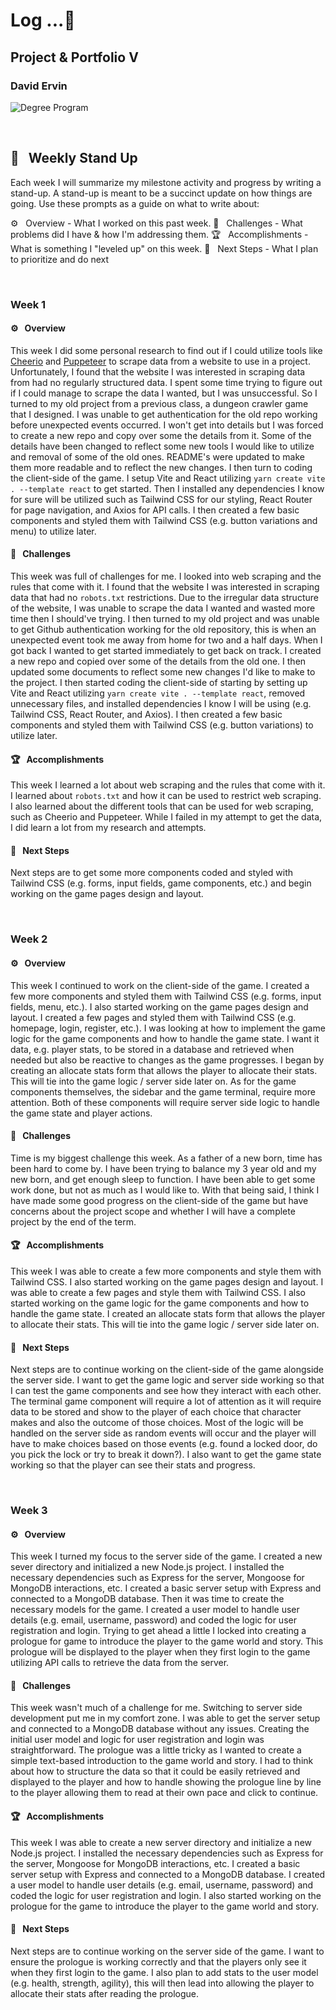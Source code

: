 # Log ...🚀

## Project & Portfolio V

### David Ervin

![Degree Program](https://img.shields.io/badge/degree-Web%20Development-blue.svg)

<br/>

## 📢 &nbsp; Weekly Stand Up

Each week I will summarize my milestone activity and progress by writing a stand-up. A stand-up is meant to be a succinct update on how things are going. Use these prompts as a guide on what to write about:
<br/>

⚙️ &nbsp; Overview - What I worked on this past week.
🌵 &nbsp; Challenges - What problems did I have & how I'm addressing them.
🏆 &nbsp; Accomplishments - What is something I "leveled up" on this week.
🔮 &nbsp; Next Steps - What I plan to prioritize and do next

<br/>

### Week 1

#### ⚙️ &nbsp; **Overview**

This week I did some personal research to find out if I could utilize tools like [Cheerio](https://cheerio.js.org/) and [Puppeteer](https://pptr.dev/) to scrape data from a website to use in a project. Unfortunately, I found that the website I was interested in scraping data from had no regularly structured data. I spent some time trying to figure out if I could manage to scrape the data I wanted, but I was unsuccessful. So I turned to my old project from a previous class, a dungeon crawler game that I designed. I was unable to get authentication for the old repo working before unexpected events occurred. I won't get into details but I was forced to create a new repo and copy over some the details from it. Some of the details have been changed to reflect some new tools I would like to utilize and removal of some of the old ones. README's were updated to make them more readable and to reflect the new changes. I then turn to coding the client-side of the game. I setup Vite and React utilizing `yarn create vite . --template react` to get started. Then I installed any dependencies I know for sure will be utilized such as Tailwind CSS for our styling, React Router for page navigation, and Axios for API calls. I then created a few basic components and styled them with Tailwind CSS (e.g. button variations and menu) to utilize later.

#### 🌵 &nbsp; **Challenges**

This week was full of challenges for me. I looked into web scraping and the rules that come with it. I found that the website I was interested in scraping data that had no `robots.txt` restrictions. Due to the irregular data structure of the website, I was unable to scrape the data I wanted and wasted more time then I should've trying. I then turned to my old project and was unable to get Github authentication working for the old repository, this is when an unexpected event took me away from home for two and a half days. When I got back I wanted to get started immediately to get back on track. I created a new repo and copied over some of the details from the old one. I then updated some documents to reflect some new changes I'd like to make to the project. I then started coding the client-side of starting by setting up Vite and React utilizing `yarn create vite . --template react`, removed unnecessary files, and installed dependencies I know I will be using (e.g. Tailwind CSS, React Router, and Axios). I then created a few basic components and styled them with Tailwind CSS (e.g. button variations) to utilize later.

#### 🏆 &nbsp; **Accomplishments**

This week I learned a lot about web scraping and the rules that come with it. I learned about `robots.txt` and how it can be used to restrict web scraping. I also learned about the different tools that can be used for web scraping, such as Cheerio and Puppeteer. While I failed in my attempt to get the data, I did learn a lot from my research and attempts.

#### 🔮 &nbsp; **Next Steps**

Next steps are to get some more components coded and styled with Tailwind CSS (e.g. forms, input fields, game components, etc.) and begin working on the game pages design and layout.

<br/>

### Week 2

#### ⚙️ &nbsp; **Overview**

This week I continued to work on the client-side of the game. I created a few more components and styled them with Tailwind CSS (e.g. forms, input fields, menu, etc.). I also started working on the game pages design and layout. I created a few pages and styled them with Tailwind CSS (e.g. homepage, login, register, etc.). I was looking at how to implement the game logic for the game components and how to handle the game state. I want it data, e.g. player stats, to be stored in a database and retrieved when needed but also be reactive to changes as the game progresses. I began by creating an allocate stats form that allows the player to allocate their stats. This will tie into the game logic / server side later on. As for the game components themselves, the sidebar and the game terminal, require more attention. Both of these components will require server side logic to handle the game state and player actions.

#### 🌵 &nbsp; **Challenges**

Time is my biggest challenge this week. As a father of a new born, time has been hard to come by. I have been trying to balance my 3 year old and my new born, and get enough sleep to function. I have been able to get some work done, but not as much as I would like to. With that being said, I think I have made some good progress on the client-side of the game but have concerns about the project scope and whether I will have a complete project by the end of the term.

#### 🏆 &nbsp; **Accomplishments**

This week I was able to create a few more components and style them with Tailwind CSS. I also started working on the game pages design and layout. I was able to create a few pages and style them with Tailwind CSS. I also started working on the game logic for the game components and how to handle the game state. I created an allocate stats form that allows the player to allocate their stats. This will tie into the game logic / server side later on.

#### 🔮 &nbsp; **Next Steps**

Next steps are to continue working on the client-side of the game alongside the server side. I want to get the game logic and server side working so that I can test the game components and see how they interact with each other. The terminal game component will require a lot of attention as it will require data to be stored and show to the player of each choice that character makes and also the outcome of those choices. Most of the logic will be handled on the server side as random events will occur and the player will have to make choices based on those events (e.g. found a locked door, do you pick the lock or try to break it down?). I also want to get the game state working so that the player can see their stats and progress.

<br/>

### Week 3

#### ⚙️ &nbsp; **Overview**

This week I turned my focus to the server side of the game. I created a new sever directory and initialized a new Node.js project. I installed the necessary dependencies such as Express for the server, Mongoose for MongoDB interactions, etc. I created a basic server setup with Express and connected to a MongoDB database. Then it was time to create the necessary models for the game. I created a user model to handle user details (e.g. email, username, password) and coded the logic for user registration and login. Trying to get ahead a little I locked into creating a prologue for game to introduce the player to the game world and story. This prologue will be displayed to the player when they first login to the game utilizing API calls to retrieve the data from the server.

#### 🌵 &nbsp; **Challenges**

This week wasn't much of a challenge for me. Switching to server side development put me in my comfort zone. I was able to get the server setup and connected to a MongoDB database without any issues. Creating the initial user model and logic for user registration and login was straightforward. The prologue was a little tricky as I wanted to create a simple text-based introduction to the game world and story. I had to think about how to structure the data so that it could be easily retrieved and displayed to the player and how to handle showing the prologue line by line to the player allowing them to read at their own pace and click to continue.

#### 🏆 &nbsp; **Accomplishments**

This week I was able to create a new server directory and initialize a new Node.js project. I installed the necessary dependencies such as Express for the server, Mongoose for MongoDB interactions, etc. I created a basic server setup with Express and connected to a MongoDB database. I created a user model to handle user details (e.g. email, username, password) and coded the logic for user registration and login. I also started working on the prologue for the game to introduce the player to the game world and story.

#### 🔮 &nbsp; **Next Steps**

Next steps are to continue working on the server side of the game. I want to ensure the prologue is working correctly and that the players only see it when they first login to the game. I also plan to add stats to the user model (e.g. health, strength, agility), this will then lead into allowing the player to allocate their stats after reading the prologue.

